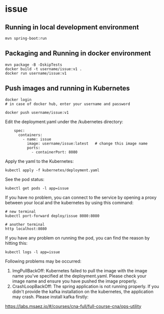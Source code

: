 # issue

## Running in local development environment

```
mvn spring-boot:run
```

## Packaging and Running in docker environment

```
mvn package -B -DskipTests
docker build -t username/issue:v1 .
docker run username/issue:v1
```

## Push images and running in Kubernetes

```
docker login 
# in case of docker hub, enter your username and password

docker push username/issue:v1
```

Edit the deployment.yaml under the /kubernetes directory:
```
    spec:
      containers:
        - name: issue
          image: username/issue:latest   # change this image name
          ports:
            - containerPort: 8080

```

Apply the yaml to the Kubernetes:
```
kubectl apply -f kubernetes/deployment.yaml
```

See the pod status:
```
kubectl get pods -l app=issue
```

If you have no problem, you can connect to the service by opening a proxy between your local and the kubernetes by using this command:
```
# new terminal
kubectl port-forward deploy/issue 8080:8080

# another terminal
http localhost:8080
```

If you have any problem on running the pod, you can find the reason by hitting this:
```
kubectl logs -l app=issue
```

Following problems may be occurred:

1. ImgPullBackOff:  Kubernetes failed to pull the image with the image name you've specified at the deployment.yaml. Please check your image name and ensure you have pushed the image properly.
1. CrashLoopBackOff: The spring application is not running properly. If you didn't provide the kafka installation on the kubernetes, the application may crash. Please install kafka firstly:

https://labs.msaez.io/#/courses/cna-full/full-course-cna/ops-utility

